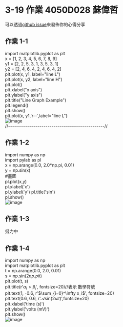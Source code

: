 # 3-19 作業 4050D028 蘇偉哲
  
可以透過[github issue](https://github.com/SuWeizhe1124/3-19/blob/master/a4.html)來發佈你的心得分享

## 作業 1-1  

import matplotlib.pyplot as plt  
x  = [1, 2, 3, 4, 5, 6, 7, 8, 9]  
y1 = [2, 2, 5, 3, 1, 3, 5, 3, 1]  
y2 = [2, 4, 6, 4, 2, 4, 6, 4, 2]  
plt.plot(x, y1, label="line L")  
plt.plot(x, y2, label="line H")  
plt.plot()  
plt.xlabel("x axis")  
plt.ylabel("y axis")  
plt.title("Line Graph Example")  
plt.legend()  
plt.show()  
plt.plot(x, y1,'r--',label="line L")  
![image](https://github.com/SuWeizhe1124/3-19/blob/master/a1.JPG)  
//-------------------------------------------------//

## 作業 1-2  
import numpy as np  
import pylab as pl  
x = np.arange(0.0, 2.0*np.pi, 0.01)   
y = np.sin(x)  
#畫圖  
pl.plot(x,y)    
pl.xlabel('x')      
pl.ylabel('y')
pl.title('sin')   
pl.show()  
![image](https://github.com/SuWeizhe1124/3-19/blob/master/1234.JPG)  
 
## 作業 1-3  
努力中  

  
## 作業 1-4  
import numpy as np  
import matplotlib.pyplot as plt  
t = np.arange(0.0, 2.0, 0.01)  
s = np.sin(2*np.pi*t)   
plt.plot(t, s)  
plt.title(r'$\alpha_i > \beta_i$', fontsize=20)//表示 數學符號  
plt.text(1, -0.6, r'$\sum_{i=0}^\infty x_i$', fontsize=20)  
plt.text(0.6, 0.6, r'$\mathcal{A}\mathrm{sin}(2 \omega t)$',fontsize=20)  
plt.xlabel('time (s)')  
plt.ylabel('volts (mV)')  
plt.show()  
![image](https://github.com/SuWeizhe1124/3-19/blob/master/a4.JPG)  

